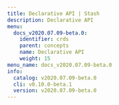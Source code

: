 ```yaml
---
title: Declarative API | Stash
description: Declarative API
menu:
  docs_v2020.07.09-beta.0:
    identifier: crds
    parent: concepts
    name: Declarative API
    weight: 15
menu_name: docs_v2020.07.09-beta.0
info:
  catalog: v2020.07.09-beta.0
  cli: v0.10.0-beta.1
  version: v2020.07.09-beta.0
---
```


